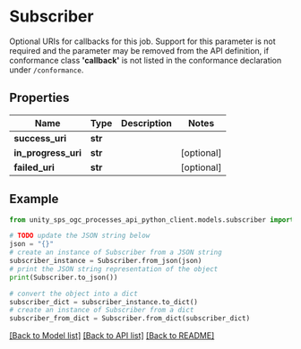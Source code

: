 # Subscriber

Optional URIs for callbacks for this job.  Support for this parameter is not required and the parameter may be removed from the API definition, if conformance class **'callback'** is not listed in the conformance declaration under `/conformance`.

## Properties

Name | Type | Description | Notes
------------ | ------------- | ------------- | -------------
**success_uri** | **str** |  |
**in_progress_uri** | **str** |  | [optional]
**failed_uri** | **str** |  | [optional]

## Example

```python
from unity_sps_ogc_processes_api_python_client.models.subscriber import Subscriber

# TODO update the JSON string below
json = "{}"
# create an instance of Subscriber from a JSON string
subscriber_instance = Subscriber.from_json(json)
# print the JSON string representation of the object
print(Subscriber.to_json())

# convert the object into a dict
subscriber_dict = subscriber_instance.to_dict()
# create an instance of Subscriber from a dict
subscriber_from_dict = Subscriber.from_dict(subscriber_dict)
```
[[Back to Model list]](../README.md#documentation-for-models) [[Back to API list]](../README.md#documentation-for-api-endpoints) [[Back to README]](../README.md)
